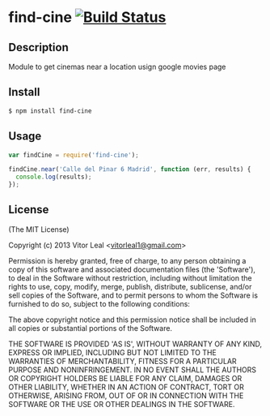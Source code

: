 find-cine [![Build Status](https://travis-ci.org/vitorleal/find-cine.png?branch=master)](https://travis-ci.org/vitorleal/find-cine)
=======

## Description

Module to get cinemas near a location usign google movies page

## Install

```bash
$ npm install find-cine
```

## Usage

```js
var findCine = require('find-cine');

findCine.near('Calle del Pinar 6 Madrid', function (err, results) {
  console.log(results);
});
```


## License

(The MIT License)

Copyright (c) 2013 Vitor Leal &lt;vitorleal1@gmail.com&gt;

Permission is hereby granted, free of charge, to any person obtaining
a copy of this software and associated documentation files (the
'Software'), to deal in the Software without restriction, including
without limitation the rights to use, copy, modify, merge, publish,
distribute, sublicense, and/or sell copies of the Software, and to
permit persons to whom the Software is furnished to do so, subject to
the following conditions:

The above copyright notice and this permission notice shall be
included in all copies or substantial portions of the Software.

THE SOFTWARE IS PROVIDED 'AS IS', WITHOUT WARRANTY OF ANY KIND,
EXPRESS OR IMPLIED, INCLUDING BUT NOT LIMITED TO THE WARRANTIES OF
MERCHANTABILITY, FITNESS FOR A PARTICULAR PURPOSE AND NONINFRINGEMENT.
IN NO EVENT SHALL THE AUTHORS OR COPYRIGHT HOLDERS BE LIABLE FOR ANY
CLAIM, DAMAGES OR OTHER LIABILITY, WHETHER IN AN ACTION OF CONTRACT,
TORT OR OTHERWISE, ARISING FROM, OUT OF OR IN CONNECTION WITH THE
SOFTWARE OR THE USE OR OTHER DEALINGS IN THE SOFTWARE.
